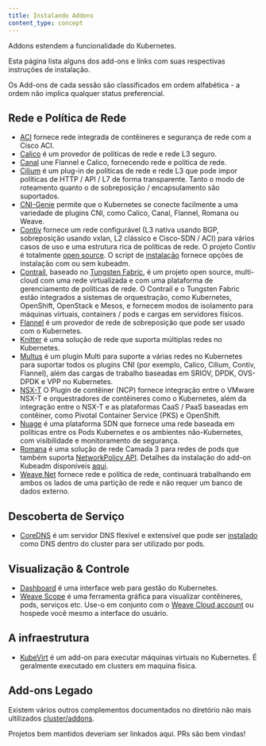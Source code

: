 ```yaml
---
title: Instalando Addons
content_type: concept
---
```


<!-- overview -->


Addons estendem a funcionalidade do Kubernetes.

Esta página lista alguns dos add-ons e links com suas respectivas instruções de instalação.

Os Add-ons de cada sessão são classificados em ordem alfabética - a ordem não implica qualquer status preferencial.




<!-- body -->

## Rede e Política de Rede


* [ACI](https://www.github.com/noironetworks/aci-containers) fornece rede integrada de contêineres e segurança de rede com a Cisco ACI.
* [Calico](https://docs.projectcalico.org/latest/getting-started/kubernetes/) é um provedor de políticas de rede e rede L3 seguro.
* [Canal](https://github.com/tigera/canal/tree/master/k8s-install) une Flannel e Calico, fornecendo rede e política de rede.
* [Cilium](https://github.com/cilium/cilium) é um plug-in de políticas de rede e rede L3 que pode impor políticas de HTTP / API / L7 de forma transparente. Tanto o modo de roteamento quanto o de sobreposição / encapsulamento são suportados.
* [CNI-Genie](https://github.com/Huawei-PaaS/CNI-Genie) permite que o Kubernetes se conecte facilmente a uma variedade de plugins CNI, como Calico, Canal, Flannel, Romana ou Weave.
* [Contiv](http://contiv.github.io) fornece um rede configurável (L3 nativa usando BGP, sobreposição usando vxlan, L2 clássico e Cisco-SDN / ACI) para vários casos de uso e uma estrutura rica de políticas de rede. O projeto Contiv é totalmente [open source](http://github.com/contiv). O script de [instalação](http://github.com/contiv/install) fornece opções de instalação com ou sem kubeadm.
* [Contrail](http://www.juniper.net/us/en/products-services/sdn/contrail/contrail-networking/), baseado no [Tungsten Fabric](https://tungsten.io), é um projeto open source, multi-cloud com uma rede virtualizada e com uma plataforma de gerenciamento de políticas de rede. O Contrail e o Tungsten Fabric estão integrados a sistemas de orquestração, como Kubernetes, OpenShift, OpenStack e Mesos, e fornecem modos de isolamento para máquinas virtuais, containers / pods e cargas em servidores físicos.
* [Flannel](https://github.com/coreos/flannel/blob/master/Documentation/kubernetes.md) é um provedor de rede de sobreposição que pode ser usado com o Kubernetes.
* [Knitter](https://github.com/ZTE/Knitter/) é uma solução de rede que suporta múltiplas redes no Kubernetes.
* [Multus](https://github.com/Intel-Corp/multus-cni) é um plugin Multi para suporte a várias redes no Kubernetes para suportar todos os plugins CNI (por exemplo, Calico, Cilium, Contiv, Flannel), além das cargas de trabalho baseadas em SRIOV, DPDK, OVS-DPDK e VPP no Kubernetes.
* [NSX-T](https://docs.vmware.com/en/VMware-NSX-T/2.0/nsxt_20_ncp_kubernetes.pdf) O Plugin de contêiner (NCP) fornece integração entre o VMware NSX-T e orquestradores de contêineres como o Kubernetes, além da integração entre o NSX-T e as plataformas CaaS / PaaS baseadas em contêiner, como Pivotal Container Service (PKS) e OpenShift.
* [Nuage](https://github.com/nuagenetworks/nuage-kubernetes/blob/v5.1.1-1/docs/kubernetes-1-installation.rst) é uma plataforma SDN que fornece uma rede baseada em políticas entre os Pods Kubernetes e os ambientes não-Kubernetes, com visibilidade e monitoramento de segurança.
* [Romana](http://romana.io) é uma solução de rede Camada 3 para redes de pods que também suporta [NetworkPolicy API](/docs/concepts/services-networking/network-policies/). Detalhes da instalação do add-on Kubeadm disponíveis [aqui](https://github.com/romana/romana/tree/master/containerize).
* [Weave Net](https://www.weave.works/docs/net/latest/kube-addon/) fornece rede e política de rede, continuará trabalhando em ambos os lados de uma partição de rede e não requer um banco de dados externo.

## Descoberta de Serviço

* [CoreDNS](https://coredns.io) é um servidor DNS flexível e extensível que pode ser [instalado](https://github.com/coredns/deployment/tree/master/kubernetes) como DNS dentro do cluster para ser utilizado por pods.

## Visualização &amp; Controle

* [Dashboard](https://github.com/kubernetes/dashboard#kubernetes-dashboard) é uma interface web para gestão do Kubernetes.
* [Weave Scope](https://www.weave.works/documentation/scope-latest-installing/#k8s) é uma ferramenta gráfica para visualizar  contêineres, pods, serviços etc. Use-o em conjunto com o [Weave Cloud account](https://cloud.weave.works/) ou hospede você mesmo a interface do usuário.

## A infraestrutura

* [KubeVirt](https://kubevirt.io/user-guide/docs/latest/administration/intro.html#cluster-side-add-on-deployment) é um add-on para executar máquinas virtuais no Kubernetes. É geralmente executado em clusters em maquina fisica.


## Add-ons Legado

Existem vários outros complementos documentados no diretório não mais ultilizados [cluster/addons](https://git.k8s.io/kubernetes/cluster/addons).

Projetos bem mantidos deveriam ser linkados aqui. PRs são bem vindas!


